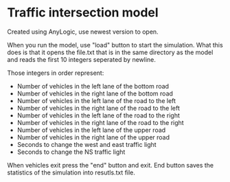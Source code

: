 # Traffic intersection model


Created using AnyLogic, use newest version to open. 

When you run the model, use "load" button to start the simulation. What this does is that it opens the file.txt that is in the same directory as the model and reads the first 10 integers seperated by newline. 

Those integers in order represent:

- Number of vehicles in the left lane of the bottom road
- Number of vehicles in the right lane of the bottom road
- Number of vehicles in the left lane of the road to the left
- Number of vehicles in the right lane of the road to the left
- Number of vehicles in the left lane of the road to the right
- Number of vehicles in the right lane of the road to the right
- Number of vehicles in the left lane of the upper road
- Number of vehicles in the right lane of the upper road
- Seconds to change the west and east traffic light 
- Seconds to change the NS traffic light

When vehicles exit press the "end" button and exit. End button saves the statistics of the simulation into resutls.txt file.
